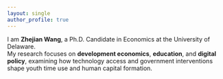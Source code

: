 ```yaml
---
layout: single
author_profile: true
---
```


I am **Zhejian Wang**, a Ph.D. Candidate in Economics at the University of Delaware.  
My research focuses on **development economics**, **education**, and **digital policy**, 
examining how technology access and government interventions shape youth time use and human capital formation.

